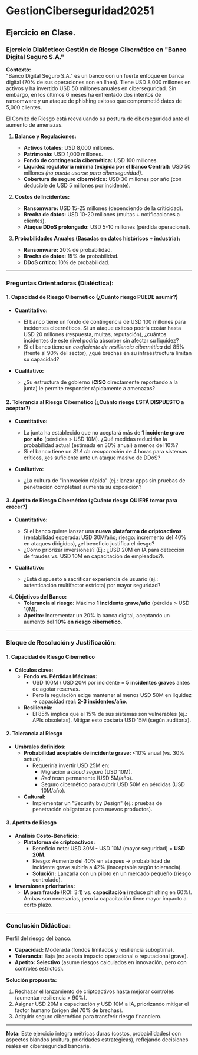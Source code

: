 # GestionCiberseguridad20251

## Ejercicio en Clase.

### **Ejercicio Dialéctico: Gestión de Riesgo Cibernético en "Banco Digital Seguro S.A."**  

**Contexto:**  
"Banco Digital Seguro S.A." es un banco con un fuerte enfoque en banca digital (70% de sus operaciones son en línea). Tiene USD 8,000 millones en activos y ha invertido USD 50 millones anuales en ciberseguridad. Sin embargo, en los últimos 6 meses ha enfrentado dos intentos de ransomware y un ataque de phishing exitoso que comprometió datos de 5,000 clientes.  

El Comité de Riesgo está reevaluando su postura de ciberseguridad ante el aumento de amenazas.  

1. **Balance y Regulaciones:**  
   - **Activos totales:** USD 8,000 millones.  
   - **Patrimonio:** USD 1,000 millones.  
   - **Fondo de contingencia cibernética:** USD 100 millones.  
   - **Liquidez regulatoria mínima (exigida por el Banco Central):** USD 50 millones *(no puede usarse para ciberseguridad)*.  
   - **Cobertura de seguro cibernético:** USD 30 millones por año (con deducible de USD 5 millones por incidente).  

2. **Costos de Incidentes:**  
   - **Ransomware:** USD 15-25 millones (dependiendo de la criticidad).  
   - **Brecha de datos:** USD 10-20 millones (multas + notificaciones a clientes).  
   - **Ataque DDoS prolongado:** USD 5-10 millones (pérdida operacional).  

3. **Probabilidades Anuales (Basadas en datos históricos + industria):**  
   - **Ransomware:** 20% de probabilidad.  
   - **Brecha de datos:** 15% de probabilidad.  
   - **DDoS crítico:** 10% de probabilidad.
  
---  

### **Preguntas Orientadoras (Dialéctica):**  

#### **1. Capacidad de Riesgo Cibernético (¿Cuánto riesgo PUEDE asumir?)**  
- **Cuantitativo:**  
  - El banco tiene un fondo de contingencia de USD 100 millones para incidentes cibernéticos. Si un ataque exitoso podría costar hasta USD 20 millones (respuesta, multas, reputación), ¿cuántos incidentes de este nivel podría absorber sin afectar su liquidez?  
  - Si el banco tiene un *coeficiente de resiliencia cibernética* del 85% (frente al 90% del sector), ¿qué brechas en su infraestructura limitan su capacidad?  

- **Cualitativo:**  
  - ¿Su estructura de gobierno (**CISO** directamente reportando a la junta) le permite responder rápidamente a amenazas?  

#### **2. Tolerancia al Riesgo Cibernético (¿Cuánto riesgo ESTÁ DISPUESTO a aceptar?)**  
- **Cuantitativo:**  
  - La junta ha establecido que no aceptará más de **1 incidente grave por año** (pérdidas > USD 10M). ¿Qué medidas reducirían la probabilidad actual (estimada en 30% anual) a menos del 10%?  
  - Si el banco tiene un *SLA de recuperación* de 4 horas para sistemas críticos, ¿es suficiente ante un ataque masivo de DDoS?  

- **Cualitativo:**  
  - ¿La cultura de "innovación rápida" (ej.: lanzar apps sin pruebas de penetración completas) aumenta su exposición?  

#### **3. Apetito de Riesgo Cibernético (¿Cuánto riesgo QUIERE tomar para crecer?)**  
- **Cuantitativo:**  
  - Si el banco quiere lanzar una **nueva plataforma de criptoactivos** (rentabilidad esperada: USD 30M/año; riesgo: incremento del 40% en ataques dirigidos), ¿el beneficio justifica el riesgo?  
  - ¿Cómo priorizar inversiones? (Ej.: ¿USD 20M en IA para detección de fraudes vs. USD 10M en capacitación de empleados?).  

- **Cualitativo:**  
  - ¿Está dispuesto a sacrificar experiencia de usuario (ej.: autenticación multifactor estricta) por mayor seguridad?  

4. **Objetivos del Banco:**  
   - **Tolerancia al riesgo:** Máximo **1 incidente grave/año** (pérdida > USD 10M).  
   - **Apetito:** Incrementar un 20% la banca digital, aceptando un aumento del **10% en riesgo cibernético**.  


---  

### **Bloque de Resolución y Justificación:**  

#### **1. Capacidad de Riesgo Cibernético**  
- **Cálculos clave:**  
  - **Fondo vs. Pérdidas Máximas:**  
    - USD 100M / USD 20M por incidente = **5 incidentes graves** antes de agotar reservas.  
    - Pero la regulación exige mantener al menos USD 50M en liquidez → capacidad real: **2-3 incidentes/año**.  
  - **Resiliencia:**  
    - El 85% implica que el 15% de sus sistemas son vulnerables (ej.: APIs obsoletas). Mitigar esto costaría USD 15M (según auditoría).  

#### **2. Tolerancia al Riesgo**  
- **Umbrales definidos:**  
  - **Probabilidad aceptable de incidente grave:** <10% anual (vs. 30% actual).  
    - Requeriría invertir USD 25M en:  
      - Migración a _cloud seguro_ (USD 10M).  
      - _Red team_ permanente (USD 5M/año).  
      - Seguro cibernético para cubrir USD 50M en pérdidas (USD 10M/año).  
  - **Cultural:**  
    - Implementar un "Security by Design" (ej.: pruebas de penetración obligatorias para nuevos productos).  

#### **3. Apetito de Riesgo**  
- **Análisis Costo-Beneficio:**  
  - **Plataforma de criptoactivos:**  
    - Beneficio neto: USD 30M - USD 10M (mayor seguridad) = **USD 20M**.  
    - Riesgo: Aumento del 40% en ataques → probabilidad de incidente grave subiría a 42% (inaceptable según tolerancia).  
    - **Solución:** Lanzarla con un piloto en un mercado pequeño (riesgo controlado).  
- **Inversiones prioritarias:**  
  - **IA para fraude** (ROI: 3:1) vs. **capacitación** (reduce phishing en 60%). Ambas son necesarias, pero la capacitación tiene mayor impacto a corto plazo.  

---  

### **Conclusión Didáctica:**  
Perfil del riesgo del banco. 

- **Capacidad:** Moderada (fondos limitados y resiliencia subóptima).  
- **Tolerancia:** Baja (no acepta impacto operacional o reputacional grave).  
- **Apetito:** **Selectivo** (asume riesgos calculados en innovación, pero con controles estrictos).  

**Solución propuesta:**  
1. Rechazar el lanzamiento de criptoactivos hasta mejorar controles (aumentar resiliencia > 90%).  
2. Asignar USD 20M a capacitación y USD 10M a IA, priorizando mitigar el factor humano (origen del 70% de brechas).  
3. Adquirir seguro cibernético para transferir riesgo financiero.  

---  
**Nota:** Este ejercicio integra métricas duras (costos, probabilidades) con aspectos blandos (cultura, prioridades estratégicas), reflejando decisiones reales en ciberseguridad bancaria.



